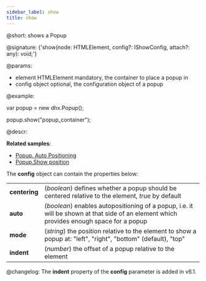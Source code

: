 ```yaml
---
sidebar_label: show
title: show
---          
```


@short: shows a Popup

@signature: {'show(node: HTMLElement, config?: IShowConfig, attach?: any): void;'}

@params:
- element 		HTMLElement		 mandatory, the container to place a popup in
- config 		object			 optional, the configuration object of a popup

@example:
<div id="popup_container"></div>

var popup = new dhx.Popup();

popup.show("popup_container");

@descr:

**Related samples**:
- [Popup. Auto Positioning](https://snippet.dhtmlx.com/bz1ekc71)
- [Popup.Show position](https://snippet.dhtmlx.com/bu4uj2ik)

The **config** object can contain the properties below:

<table>
	<tbody>
        <tr>
			<td><b>centering</b></td>
			<td>(<i>boolean</i>) defines whether a popup should be centered relative to the element, <i>true</i> by default</td>
		</tr>
        <tr>
			<td><b>auto</b></td>
			<td>(<i>boolean</i>) enables autopositioning of a popup, i.e. it will be shown at that side of an element which provides enough space for a popup</td>
		</tr>
        <tr>
			<td><b>mode</b></td>
			<td>(<i>string</i>) the position relative to the element to show a popup at: "left", "right", "bottom" (default), "top"</td>
		</tr>
        <tr>
			<td><b>indent</b></td>
			<td>(<i>number</i>) the offset of a popup relative to the element</td>
		</tr>
    </tbody>
</table>

@changelog:
The **indent** property of the **config** parameter is added in v6.1.

[comment]: # (@related:popup/work_with_popup.md#hidingshowing-popup)

[comment]: # (@relatedapi: popup/api/popup_hide_method.md)
